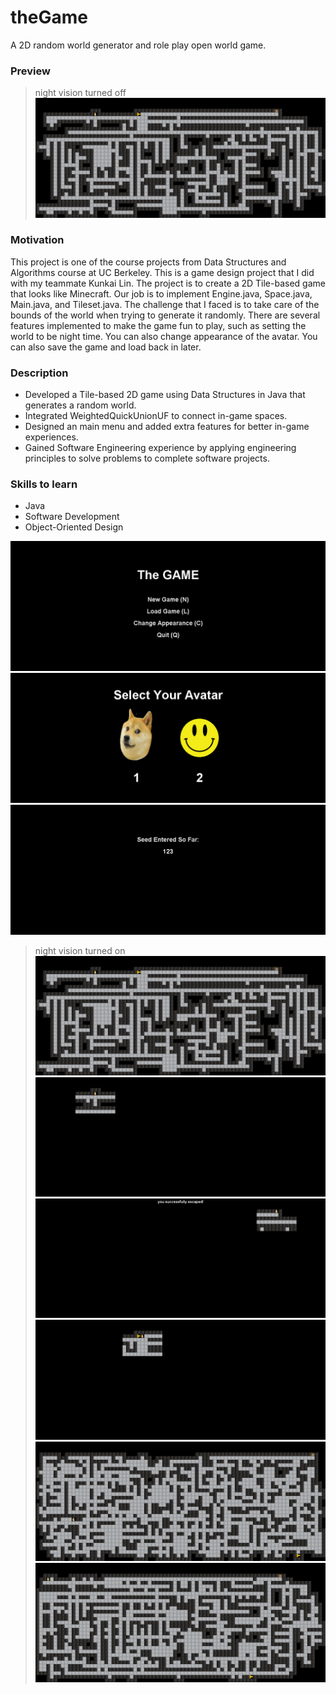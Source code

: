 # theGame

A 2D random world generator and role play open world game.
### Preview
> night vision turned off
![at the beginning](img/3.png)

### Motivation
This project is one of the course projects from Data Structures and Algorithms course at UC Berkeley. This is a game design project that I did with my teammate Kunkai Lin. The project is to create a 2D Tile-based game that looks like Minecraft. Our job is to implement Engine.java, Space.java, Main.java, and Tileset.java. The challenge that I faced is to take care of the bounds of the world when trying to generate it randomly. There are several features implemented to make the game fun to play, such as setting the world to be night time. You can also change appearance of the avatar. You can also save the game and load back in later.

### Description
- Developed a Tile-based 2D game using Data Structures in Java that generates a random world.
- Integrated WeightedQuickUnionUF to connect in-game spaces.
- Designed an main menu and added extra features for better in-game experiences.
- Gained Software Engineering experience by applying engineering principles to solve problems to complete software projects.

### Skills to learn
- Java
- Software Development
- Object-Oriented Design

![at the beginning](img/1.png)
![at the beginning](img/9.png)
![at the beginning](img/2.png)
> night vision turned on
![at the beginning](img/3.png)
![at the beginning](img/4.png)
![at the beginning](img/5.png)
![at the beginning](img/6.png)
![at the beginning](img/7.png)
![at the beginning](img/8.png)
